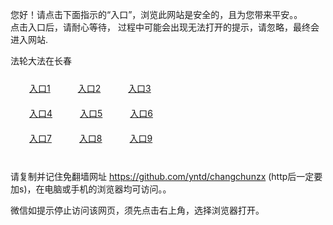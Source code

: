 您好！请点击下面指示的“入口”，浏览此网站是安全的，且为您带来平安。。 <br/>
点击入口后，请耐心等待， 过程中可能会出现无法打开的提示，请忽略，最终会进入网站. </br>

法轮大法在长春<br/>
<div style="padding:10px"><a style="margin:20px" target="_blank" href="https://d19zbs6ohnw9m8.cloudfront.net/2Qpsp?dfcfxb" id="ccLink1" rel="nofollow">入口1</a> <a target="_blank" style="margin:20px" href="https://d2ukzxqw8h7yug.cloudfront.net/2Qpsp?fevbrl" id="ccLink2" rel="nofollow">入口2</a> <a style="margin:20px" target="_blank" href="https://dg0zf6g70v7z6.cloudfront.net/2Qpsp?xwwffyz" id="ccLink3" rel="nofollow">入口3</a></div>

<div style="padding:10px" ><a style="margin:20px" target="_blank" href="https://d19zbs6ohnw9m8.cloudfront.net/2Qpsp?dfcfxb" id="ccLink4" rel="nofollow">入口4</a> <a style="margin:20px" href="https://d2ukzxqw8h7yug.cloudfront.net/2Qpsp?fevbrl" target="_blank" id="ccLink5" rel="nofollow">入口5</a> <a style="margin:20px" href="https://dg0zf6g70v7z6.cloudfront.net/2Qpsp?xwwffyz" target="_blank" id="ccLink6" rel="nofollow">入口6</a></div>

<div style="padding:10px"><a style="margin:20px" target="_blank" href="https://d19zbs6ohnw9m8.cloudfront.net/2Qpsp?dfcfxb" id="ccLink7" rel="nofollow">入口7</a> <a style="margin:20px" href="https://d2ukzxqw8h7yug.cloudfront.net/2Qpsp?fevbrl" target="_blank" id="ccLink8" rel="nofollow">入口8</a> <a style="margin:20px" target="_blank" href="https://dg0zf6g70v7z6.cloudfront.net/2Qpsp?xwwffyz" id="ccLink9" rel="nofollow">入口9</a></div>

<br/>



请复制并记住免翻墙网址 https://github.com/yntd/changchunzx (http后一定要加s)，在电脑或手机的浏览器均可访问。。<br/>

微信如提示停止访问该网页，须先点击右上角，选择浏览器打开。
